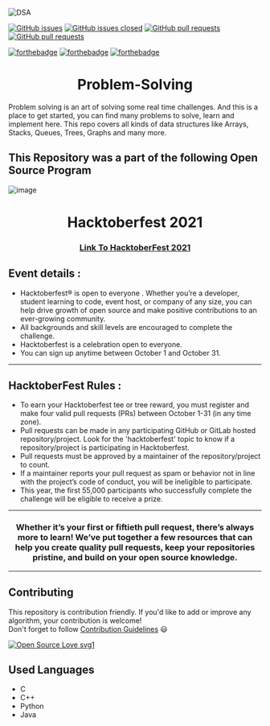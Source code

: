 ![DSA](https://socialify.git.ci/gdsc-gvp/Problem-Solving/image?font=Bitter&forks=1&issues=1&language=1&owner=1&pattern=Brick%20Wall&pulls=1&stargazers=1&theme=Dark)


[![GitHub issues](https://img.shields.io/github/issues/gdsc-gvp/Problem-Solving.svg)](https://github.com/gdsc-gvp/Problem-Solving/issues)
[![GitHub issues closed](https://img.shields.io/github/issues-closed/gdsc-gvp/Problem-Solving.svg)](https://github.com/gdsc-gvp/Problem-Solving/issues?q=is%3Aissue+is%3Aclosed)
[![GitHub pull requests](https://img.shields.io/github/issues-pr/gdsc-gvp/Problem-Solving.svg)](https://github.com/gdsc-gvp/Problem-Solving/pulls)
[![GitHub pull requests](https://img.shields.io/github/issues-pr-closed/gdsc-gvp/DProblem-Solving.svg)](https://github.com/gdsc-gvp/Problem-Solving/pulls?q=is%3Apr+is%3Aclosed) 


[![forthebadge](https://forthebadge.com/images/badges/built-by-developers.svg)](https://forthebadge.com)
[![forthebadge](https://forthebadge.com/images/badges/built-with-love.svg)](https://forthebadge.com)
[![forthebadge](https://forthebadge.com/images/badges/open-source.svg)](https://forthebadge.com)

<!-- ALL-CONTRIBUTORS-BADGE:START - Do not remove or modify this section -->
<!-- [![All Contributors](https://img.shields.io/badge/all_contributors-69-orange.svg?style=flat-square)](#contributors-) -->
<!-- ALL-CONTRIBUTORS-BADGE:END -->

<h1 align="center"> Problem-Solving </h1>
Problem solving is an art of solving some real time challenges. And this is a place to get started, you can find many problems to solve, learn and implement here. This repo covers all kinds of data structures like Arrays, Stacks, Queues, Trees, Graphs and many more.

## This Repository was a part of the following Open Source Program

![image](https://user-images.githubusercontent.com/60481830/135203439-e99fed00-6f63-4a63-a383-78a6d7eb6ffe.png)


<h1 align="center"> Hacktoberfest 2021 </h1>

<h3 align="center">
    <a href="https://hacktoberfest.digitalocean.com/">
        Link To HacktoberFest 2021
    </a>
</h3>

## Event details :

- Hacktoberfest® is open to everyone . Whether you’re a developer, student learning to code, event host, or company of any size, you can help drive growth of open source and make positive contributions to an ever-growing community. 
- All backgrounds and skill levels are encouraged to complete the challenge.
- Hacktoberfest is a celebration open to everyone.
- You can sign up anytime between October 1 and October 31.

---

## HacktoberFest Rules :

- To earn your Hacktoberfest tee or tree reward, you must register and make four valid pull requests (PRs) between October 1-31 (in any time zone). 
- Pull requests can be made in any participating GitHub or GitLab hosted repository/project. Look for the 'hacktoberfest' topic to know if a repository/project is participating in Hacktoberfest. 
- Pull requests must be approved by a maintainer of the repository/project to count. 
- If a maintainer reports your pull request as spam or behavior not in line with the project’s code of conduct, you will be ineligible to participate. 
- This year, the first 55,000 participants who successfully complete the challenge will be eligible to receive a prize.

***
<h3 align="center"> Whether it’s your first or fiftieth pull request, there’s always more to learn! We’ve put together a few resources that can help you create quality pull requests, keep your repositories pristine, and build on your open source knowledge. </h3>

***

## Contributing  
This repository is contribution friendly. If you'd like to add or improve any algorithm, your contribution is welcome!  
Don't forget to follow [Contribution Guidelines](.github/CONTRIBUTING.md) 😃   

[![Open Source Love svg1](https://badges.frapsoft.com/os/v1/open-source.svg?v=103)](https://github.com/ellerbrock/open-source-badges/)

## Used Languages
* C
* C++
* Python 
* Java
